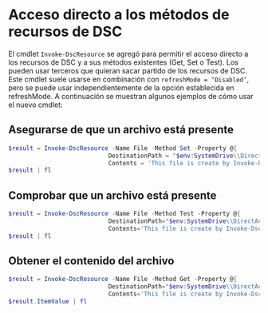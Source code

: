 # Acceso directo a los métodos de recursos de DSC


El cmdlet `Invoke-DscResource` se agregó para permitir el acceso directo a los recursos de DSC y a sus métodos existentes (Get, Set o Test). Los pueden usar terceros que quieran sacar partido de los recursos de DSC. Este cmdlet suele usarse en combinación con `refreshMode = ‘Disabled’`, pero se puede usar independientemente de la opción establecida en refreshMode. A continuación se muestran algunos ejemplos de cómo usar el nuevo cmdlet:

## Asegurarse de que un archivo está presente

```powershell
$result = Invoke-DscResource -Name File -Method Set -Property @{
                            DestinationPath = "$env:SystemDrive\\DirectAccess.txt";
                            Contents = 'This file is create by Invoke-DscResource'} -Verbose
$result | fl
```

## Comprobar que un archivo está presente

```powershell
$result = Invoke-DscResource -Name File -Method Test -Property @{
                            DestinationPath="$env:SystemDrive\\DirectAccess.txt";
                            Contents='This file is create by Invoke-DscResource'} -Verbose
$result | fl
```

## Obtener el contenido del archivo

```powershell
$result = Invoke-DscResource -Name File -Method Get -Property @{
                            DestinationPath="$env:SystemDrive\\DirectAccess.txt";
                            Contents='This file is create by Invoke-DscResource'} -Verbose
$result.ItemValue | fl
```


<!--HONumber=Apr16_HO4-->


